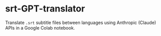 # srt-GPT-translator
Translate `.srt` subtitle files between languages using Anthropic (Claude) APIs in a Google Colab notebook.

